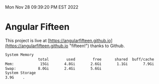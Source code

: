 Mon Nov 28 09:39:20 PM EST 2022

# Angular Fifteen


This project is live at [https://angularfifteen.github.io](https://angularfifteen.github.io "fifteen!") thanks to Github.

```bash
System Memory
               total        used        free      shared  buff/cache   available
Mem:            15Gi       4.8Gi       2.6Gi       1.1Gi       7.9Gi       9.0Gi
Swap:          8.0Gi       2.4Gi       5.6Gi
System Storage
3.9G	.
```
```bash
